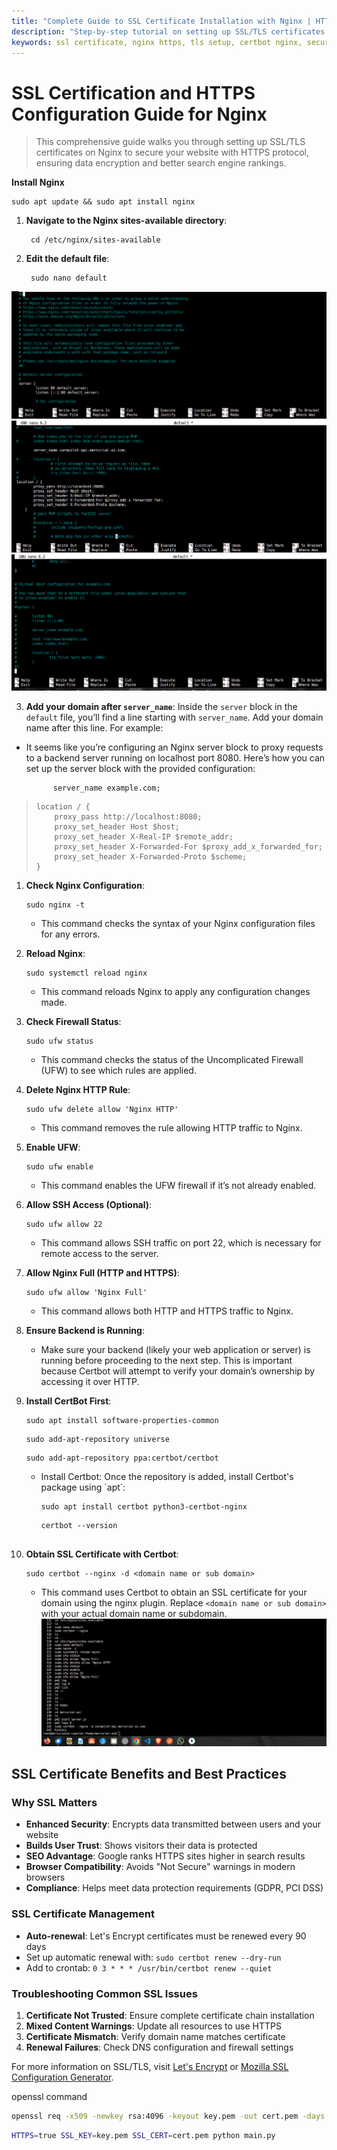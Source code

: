 ```yaml
---
title: "Complete Guide to SSL Certificate Installation with Nginx | HTTPS Setup Tutorial"
description: "Step-by-step tutorial on setting up SSL/TLS certificates with Nginx. Learn how to secure your website with HTTPS, configure Nginx as a reverse proxy, and automate certificate renewal with Certbot."
keywords: ssl certificate, nginx https, tls setup, certbot nginx, secure website, https configuration, ssl installation, web security, free ssl, let's encrypt, reverse proxy
---
```


<h1 id="ssl-certification">SSL Certification and HTTPS Configuration Guide for Nginx</h1>

> This comprehensive guide walks you through setting up SSL/TLS certificates on Nginx to secure your website with HTTPS protocol, ensuring data encryption and better search engine rankings.

<p><strong>Install Nginx</strong></p>
<pre><code>sudo apt update &amp;&amp; sudo apt install nginx
</code></pre>
<ol>
<li>
<p><strong>Navigate to the Nginx sites-available directory</strong>:</p>
<pre><code> cd /etc/nginx/sites-available
</code></pre>
</li>
<li>
<p><strong>Edit the default file</strong>:</p>
<pre><code> sudo nano default
</code></pre>
</li>
</ol>
<p><img src="https://github.com/AkshayG999/ssl_certification_nginx/blob/master/public/nginx_default_file.png" alt=" "><br>
<img src="https://github.com/AkshayG999/ssl_certification_nginx/blob/master/public/nginx_default_file-1.png" alt=" "><br>
<img src="https://github.com/AkshayG999/ssl_certification_nginx/blob/master/public/nginx_default_file-2.png" alt=""></p>
<ol start="3">
<li><strong>Add your domain after <code>server_name</code></strong>: Inside the <code>server</code> block in the <code>default</code> file, you’ll find a line starting with <code>server_name</code>. Add your domain name after this line. For example:</li>
</ol>
<ul>
<li>
<p>It seems like you’re configuring an Nginx server block to proxy requests to a backend server running on localhost port 8080. Here’s how you can set up the server block with the provided configuration:</p>
<pre><code>  	 server_name example.com;
</code></pre>
</li>
</ul>
<blockquote>
<pre><code>location / {
    proxy_pass http://localhost:8080;
    proxy_set_header Host $host;
    proxy_set_header X-Real-IP $remote_addr;
    proxy_set_header X-Forwarded-For $proxy_add_x_forwarded_for;
    proxy_set_header X-Forwarded-Proto $scheme;
}
</code></pre>
</blockquote>
<ol>
<li>
<p><strong>Check Nginx Configuration</strong>:</p>
<pre><code>sudo nginx -t
</code></pre>
<ul>
<li>This command checks the syntax of your Nginx configuration files for any errors.</li>
</ul>
</li>
<li>
<p><strong>Reload Nginx</strong>:</p>
<pre><code>sudo systemctl reload nginx
</code></pre>
<ul>
<li>This command reloads Nginx to apply any configuration changes made.</li>
</ul>
</li>
<li>
<p><strong>Check Firewall Status</strong>:</p>
<pre><code>sudo ufw status 
</code></pre>
<ul>
<li>This command checks the status of the Uncomplicated Firewall (UFW) to see which rules are applied.</li>
</ul>
</li>
<li>
<p><strong>Delete Nginx HTTP Rule</strong>:</p>
<pre><code>sudo ufw delete allow 'Nginx HTTP' 
</code></pre>
<ul>
<li>This command removes the rule allowing HTTP traffic to Nginx.</li>
</ul>
</li>
<li>
<p><strong>Enable UFW</strong>:</p>
<pre><code>sudo ufw enable
</code></pre>
<ul>
<li>This command enables the UFW firewall if it’s not already enabled.</li>
</ul>
</li>
<li>
<p><strong>Allow SSH Access (Optional)</strong>:</p>
<pre><code>sudo ufw allow 22 
</code></pre>
<ul>
<li>This command allows SSH traffic on port 22, which is necessary for remote access to the server.</li>
</ul>
</li>
<li>
<p><strong>Allow Nginx Full (HTTP and HTTPS)</strong>:</p>
<pre><code>sudo ufw allow 'Nginx Full' 
</code></pre>
<ul>
<li>This command allows both HTTP and HTTPS traffic to Nginx.</li>
</ul>
</li>
<li>
<p><strong>Ensure Backend is Running</strong>:</p>
<ul>
<li>Make sure your backend (likely your web application or server) is running before proceeding to the next step. This is important because Certbot will attempt to verify your domain’s ownership by accessing it over HTTP.</li>
</ul>
</li>
<li>
<p><strong>Install CertBot First</strong>:</p>
<pre><code>sudo apt install software-properties-common</code></pre>
<pre><code>sudo add-apt-repository universe</code></pre>
<pre><code>sudo add-apt-repository ppa:certbot/certbot</code></pre>
<ul>
<li>Install Certbot: Once the repository is added, install Certbot's package using `apt`:</li>
<pre><code>sudo apt install certbot python3-certbot-nginx
</code></pre>
<pre><code>certbot --version
</code></prev>
</ul>
</li>
<li>
<p><strong>Obtain SSL Certificate with Certbot</strong>:</p>
<pre><code>sudo certbot --nginx -d &lt;domain name or sub domain&gt; 
</code></pre>
<ul>
<li>This command uses Certbot to obtain an SSL certificate for your domain using the nginx plugin. Replace <code>&lt;domain name or sub domain&gt;</code> with your actual domain name or subdomain.<br>
<img src="https://github.com/AkshayG999/ssl_certification_nginx/blob/master/public/ssl_cert_commands.png" alt="Command s "></li>
</ul>
</li>
</ol>

## SSL Certificate Benefits and Best Practices

### Why SSL Matters
- **Enhanced Security**: Encrypts data transmitted between users and your website
- **Builds User Trust**: Shows visitors their data is protected
- **SEO Advantage**: Google ranks HTTPS sites higher in search results
- **Browser Compatibility**: Avoids "Not Secure" warnings in modern browsers
- **Compliance**: Helps meet data protection requirements (GDPR, PCI DSS)

### SSL Certificate Management
- **Auto-renewal**: Let's Encrypt certificates must be renewed every 90 days
- Set up automatic renewal with: `sudo certbot renew --dry-run`
- Add to crontab: `0 3 * * * /usr/bin/certbot renew --quiet`

### Troubleshooting Common SSL Issues
1. **Certificate Not Trusted**: Ensure complete certificate chain installation
2. **Mixed Content Warnings**: Update all resources to use HTTPS
3. **Certificate Mismatch**: Verify domain name matches certificate
4. **Renewal Failures**: Check DNS configuration and firewall settings

For more information on SSL/TLS, visit [Let's Encrypt](https://letsencrypt.org/) or [Mozilla SSL Configuration Generator](https://ssl-config.mozilla.org/).

<!--stackedit_data:
eyJoaXN0b3J5IjpbMjAwMDIwMDgxOF19
-->

openssl command
```bash
openssl req -x509 -newkey rsa:4096 -keyout key.pem -out cert.pem -days 365 -nodes
```
```bash
HTTPS=true SSL_KEY=key.pem SSL_CERT=cert.pem python main.py
```
